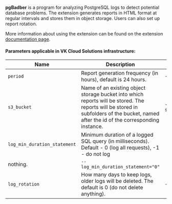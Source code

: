 **pgBadber** is a program for analyzing PostgreSQL logs to detect potential database problems. The extension generates reports in HTML format at regular intervals and stores them in object storage. Users can also set up report rotation.

More information about using the extension can be found on the extension [documentation page](https://github.com/darold/pgbadger).

#### Parameters applicable in VK Cloud Solutions infrastructure:
|Name|Description|Example|
|---|---|---|
|`period`|Report generation frequency (in hours), default is 24 hours.|`--period="24"`|
|`s3_bucket`|Name of an existing object storage bucket into which reports will be stored. The reports will be stored in subfolders of the bucket, named after the id of the corresponding instance.|`--s3_bucket="pdbadger_logs"`|
|`log_min_duration_statement`|Minimum duration of a logged SQL query (in milliseconds). Default - 0 (log all requests), -1 - do not log
nothing.|`--log_min_duration_statement="0"`|
|`log_rotation`|How many days to keep logs, older logs will be deleted. The default is 0 (do not delete anything).|`--log_rotation="0"`|